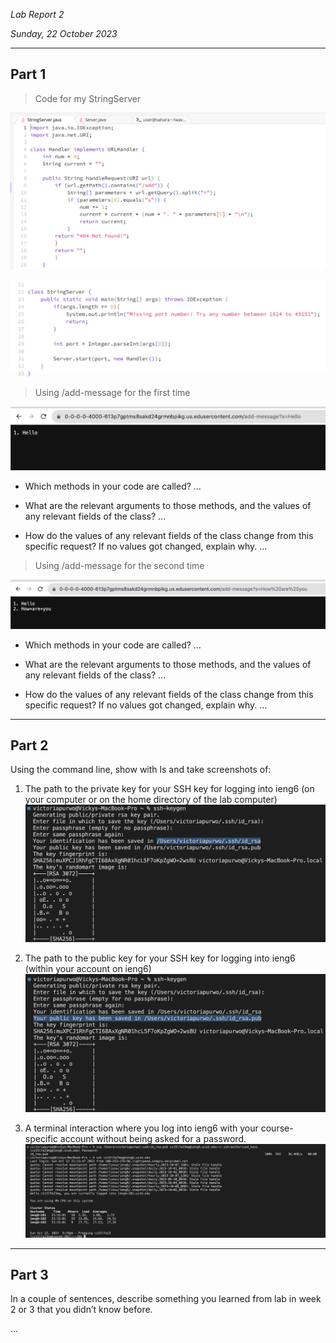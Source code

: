 *Lab Report 2*

*Sunday, 22 October 2023*

---

## Part 1

> Code for my StringServer

![Image](StringServer1.png)

![Image](StringServer2.png)

> Using /add-message for the first time

![Image](AddMsg1.png)

- Which methods in your code are called?
...
  
- What are the relevant arguments to those methods, and the values of any relevant fields of the class?
...
  
- How do the values of any relevant fields of the class change from this specific request? If no values got changed, explain why.
...

> Using /add-message for the second time

![Image](AddMsg2.png)

- Which methods in your code are called?
...
  
- What are the relevant arguments to those methods, and the values of any relevant fields of the class?
...
  
- How do the values of any relevant fields of the class change from this specific request? If no values got changed, explain why.
...

---

## Part 2

Using the command line, show with ls and take screenshots of:

1. The path to the private key for your SSH key for logging into ieng6 (on your computer or on the home directory of the lab computer)
![Image](LR2P21.png)

2. The path to the public key for your SSH key for logging into ieng6 (within your account on ieng6)
![Image](LR2P22.png)

3. A terminal interaction where you log into ieng6 with your course-specific account without being asked for a password.
![Image](LR2P23.png)

---

## Part 3

In a couple of sentences, describe something you learned from lab in week 2 or 3 that you didn’t know before.

...
